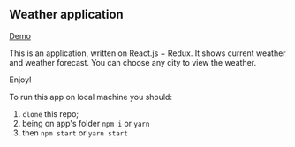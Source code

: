 ## Weather application

<a href="https://feroxes.gitlab.io/weather-app/">Demo</a>

This is an application, written on React.js + Redux. 
It shows current weather and weather forecast.
You can choose any city to view the weather.

Enjoy!

To run this app on local machine you should: 
1. `clone` this repo;
2. being on app's folder `npm i` or `yarn`
3. then `npm start` or `yarn start`
